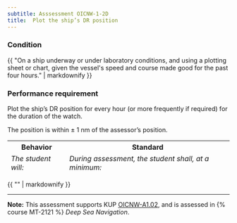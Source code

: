 ```yaml
---
subtitle: Asssessment OICNW-1-2D
title:  Plot the ship’s DR position
---
```




### Condition

{{ "On a ship underway or under laboratory conditions, and using a plotting sheet or chart, given the vessel's speed and course made good for the past four hours." | markdownify }}

### Performance requirement 

<table width='100%' class='Guidelines'>
 <thead>
 <tr>
     <th class='thirty'>Behavior</th>
     <th class='seventy'>Standard</th>
 </tr>
 <tr>
     <td><em>The student will:</em></td>
     <td><em>During assessment, the student shall, at a minimum:</em></td>
 </tr>
 </thead>
 <tbody>


<!--rowstart-->

Plot the ship’s DR position for every hour (or more frequently if required) for the duration of the watch.

<!--cellbreak-->

The position is within ± 1 nm of the assessor’s position.

<!--rowend-->


 </tbody>
 </table>

{{ "" | markdownify }}


*****

**Note:** This assessment supports KUP [OICNW-A1.02]({{site.baseurl}}/tables/21.html#OICNW-A1.02), and is assessed in  {% course  MT-2121 %}  *Deep Sea Navigation*. 

